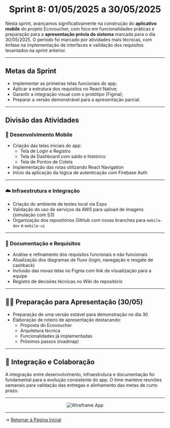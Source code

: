 <span id="topo">

<h1 align="center">Sprint 8: 01/05/2025 a 30/05/2025</h1>

Nesta sprint, avançamos significativamente na construção do **aplicativo mobile** do projeto Ecovoucher, com foco em funcionalidades práticas e preparação para a **apresentação prévia do sistema** marcada para o dia 30/05/2025. O período foi marcado por atividades mais técnicas, com ênfase na implementação de interfaces e validação dos requisitos levantados na sprint anterior.

---

## Metas da Sprint

- Implementar as primeiras telas funcionais do app;
- Aplicar a estrutura dos requisitos no React Native;
- Garantir a integração visual com o protótipo (Figma);
- Preparar a versão demonstrável para a apresentação parcial.

---

## Divisão das Atividades

### 📱 Desenvolvimento Mobile

- Criação das telas iniciais do app:
  - Tela de Login e Registro
  - Tela de Dashboard com saldo e histórico
  - Tela de Pontos de Coleta
- Implementação das rotas utilizando React Navigation
- Início da aplicação da lógica de autenticação com Firebase Auth

---

### ☁️ Infraestrutura e Integração

- Criação do ambiente de testes local via Expo
- Validação do uso de serviços da AWS para upload de imagens (simulação com S3)
- Organização dos repositórios GitHub com novas branches para `mobile-dev` e `mobile-ui`

---

### 📝 Documentação e Requisitos

- Análise e refinamento dos requisitos funcionais e não funcionais
- Atualização dos diagramas de fluxo (login, navegação e resgate de cashback)
- Inclusão das novas telas no Figma com link de visualização para a equipe
- Registro de decisões técnicas no Wiki do repositório

---

## 👨‍🏫 Preparação para Apresentação (30/05)

- Preparação de uma versão estável para demonstração no dia 30
- Elaboração de roteiro de apresentação destacando:
  - Proposta do Ecovoucher
  - Arquitetura técnica
  - Funcionalidades já implementadas
  - Próximos passos (roadmap)

---

## 🧩 Integração e Colaboração

A integração entre desenvolvimento, infraestrutura e documentação foi fundamental para a evolução consistente do app. O time manteve reuniões semanais para validação das entregas e alinhamento das metas de curto prazo.

---

<div align="center">

![Wireframe App](https://github.com/marcusvsbarros/docEcoVoucher2025/blob/main/WireframeMobile.png)
</div>

---

→ [Retornar à Página Inicial](https://github.com/marcusvsbarros/readMeTest/blob/main/README.md)
